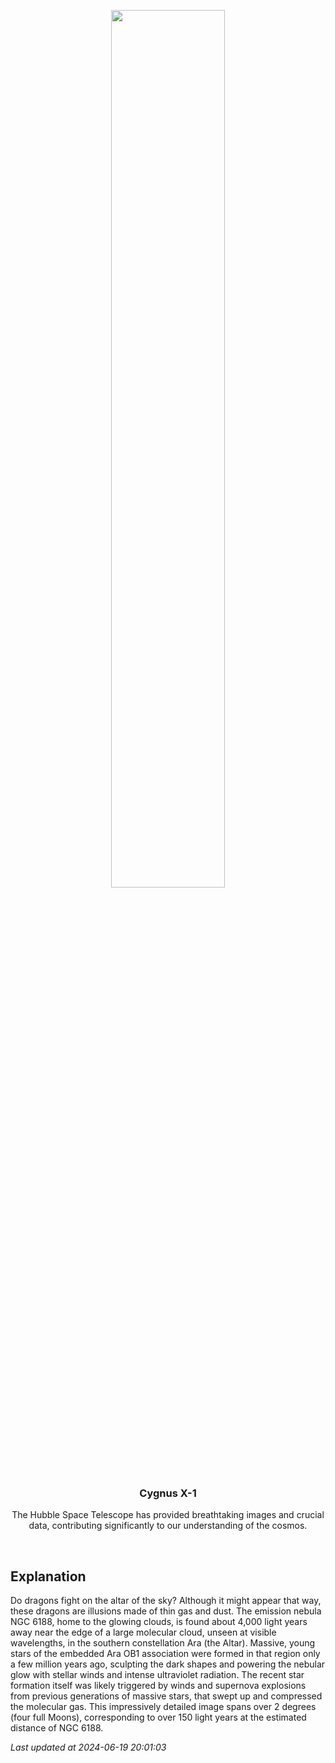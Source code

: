 <p align='center'>
    <img src='https://apod.nasa.gov/apod/image/2406/AraDragons_Taylor_960.jpg' width='60%' />
    <h3 align="center">Cygnus X-1</h3>
    <p align="center">The Hubble Space Telescope has provided breathtaking images and crucial data, contributing significantly to our understanding of the cosmos.</p>
</p>
<br/>

Explanation
--
Do dragons fight on the altar of the sky?  Although it might appear that way, these dragons are illusions made of thin gas and dust. The emission nebula NGC 6188, home to the glowing clouds, is found about 4,000 light years away near the edge of a large molecular cloud, unseen at visible wavelengths, in the southern constellation Ara (the Altar). Massive, young stars of the embedded Ara OB1 association were formed in that region only a few million years ago, sculpting the dark shapes and powering the nebular glow with stellar winds and intense ultraviolet radiation. The recent star formation itself was likely triggered by winds and supernova explosions from previous generations of massive stars, that swept up and compressed the molecular gas. This impressively detailed image spans over 2 degrees (four full Moons), corresponding to over 150 light years at the estimated distance of NGC 6188.


*Last updated at 2024-06-19 20:01:03*
